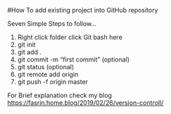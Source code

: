 #How To add existing project into GitHub repository

Seven Simple Steps to follow…

01. Right click folder click Git bash here
02. git init
03. git add .
04. git commit -m “first commit” (optional)
05. git status (optional)
06. git remote add origin
07. git push -f origin master

For Brief explanation check my blog https://fasrin.home.blog/2019/02/26/version-controll/
